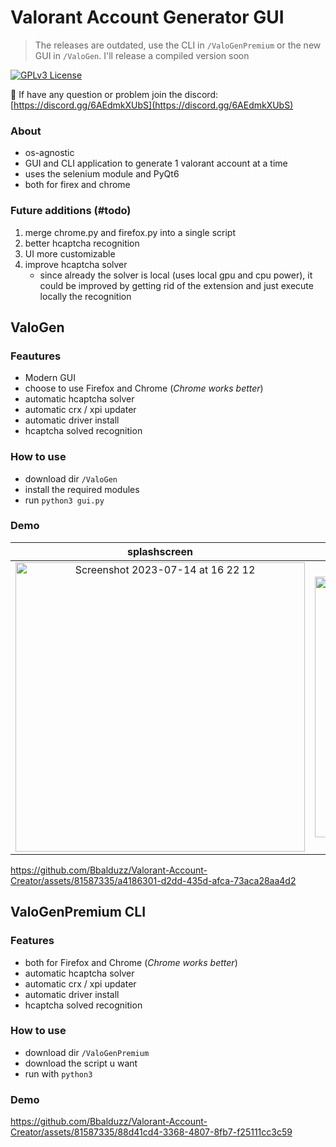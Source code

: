 # Valorant Account Generator GUI
> The releases are outdated, use the CLI in `/ValoGenPremium` or the new GUI in `/ValoGen`.
> I'll release a compiled version soon

[![GPLv3 License](https://img.shields.io/badge/License-MIT-green.svg?style=for-the-badge)](https://opensource.org/licenses/MIT)

🎈 If have any question or problem join the discord: [https://discord.gg/6AEdmkXUbS](https://discord.gg/6AEdmkXUbS)

### About
- os-agnostic
- GUI and CLI application to generate 1 valorant account at a time
- uses the selenium module and PyQt6
- both for firex and chrome

### Future additions (#todo)
1. merge chrome.py and firefox.py into a single script
2. better hcaptcha recognition
3. UI more customizable
4. improve hcaptcha solver
    - since already the solver is local (uses local gpu and cpu power), it could be improved by getting rid of the extension and just execute locally the recognition

## ValoGen
### Feautures
- Modern GUI
- choose to use Firefox and Chrome (_Chrome works better_)
- automatic hcaptcha solver
- automatic crx / xpi updater
- automatic driver install
- hcaptcha solved recognition

### How to use
- download dir `/ValoGen`
- install the required modules
- run `python3 gui.py`

### Demo
 splashscreen | gui
:-: | :-:
<img width="463" alt="Screenshot 2023-07-14 at 16 22 12" src="https://github.com/Bbalduzz/Valorant-Account-Creator/assets/81587335/53fdb483-bb86-41e6-a9d9-4377cc71ee89"> | <img width="417" alt="Screenshot 2023-07-14 at 16 22 01" src="https://github.com/Bbalduzz/Valorant-Account-Creator/assets/81587335/8b3bc8f6-436b-4abc-8dc9-d8b77af5ccbd">

https://github.com/Bbalduzz/Valorant-Account-Creator/assets/81587335/a4186301-d2dd-435d-afca-73aca28aa4d2


## ValoGenPremium CLI
### Features
- both for Firefox and Chrome (_Chrome works better_)
- automatic hcaptcha solver
- automatic crx / xpi updater
- automatic driver install
- hcaptcha solved recognition

### How to use
- download dir `/ValoGenPremium`
- download the script u want
- run with `python3`

### Demo
https://github.com/Bbalduzz/Valorant-Account-Creator/assets/81587335/88d41cd4-3368-4807-8fb7-f25111cc3c59
